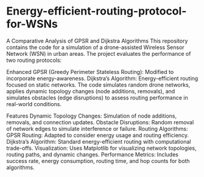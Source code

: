 # Energy-efficient-routing-protocol-for-WSNs
A Comparative Analysis of GPSR and Dijkstra Algorithms
This repository contains the code for a simulation of a drone-assisted Wireless Sensor Network (WSN) in urban areas. The project evaluates the performance of two routing protocols:

Enhanced GPSR (Greedy Perimeter Stateless Routing): Modified to incorporate energy-awareness.
Dijkstra’s Algorithm: Energy-efficient routing focused on static networks.
The code simulates random drone networks, applies dynamic topology changes (node additions, removals), and simulates obstacles (edge disruptions) to assess routing performance in real-world conditions.

Features
Dynamic Topology Changes: Simulation of node additions, removals, and connection updates.
Obstacle Disruptions: Random removal of network edges to simulate interference or failure.
Routing Algorithms:
GPSR Routing: Adapted to consider energy usage and routing efficiency.
Dijkstra’s Algorithm: Standard energy-efficient routing with computational trade-offs.
Visualization: Uses Matplotlib for visualizing network topologies, routing paths, and dynamic changes.
Performance Metrics: Includes success rate, energy consumption, routing time, and hop counts for both algorithms.
